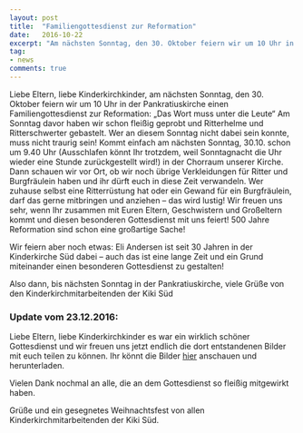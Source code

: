 ```yaml
---
layout: post
title:  "Familiengottesdienst zur Reformation"
date:   2016-10-22
excerpt: "Am nächsten Sonntag, den 30. Oktober feiern wir um 10 Uhr in der Pankratiuskirche einen Familiengottesdienst zur Reformation."
tag:
- news
comments: true
---
```


Liebe Eltern, liebe Kinderkirchkinder,
am nächsten Sonntag, den 30. Oktober feiern wir um 10 Uhr in der Pankratiuskirche einen Familiengottesdienst zur Reformation: „Das Wort muss unter die Leute“
Am Sonntag davor haben wir schon fleißig geprobt und Ritterhelme und Ritterschwerter gebastelt. Wer an diesem Sonntag nicht dabei sein konnte, muss nicht traurig sein! Kommt einfach am nächsten Sonntag, 30.10. schon um 9.40 Uhr (Ausschlafen könnt Ihr trotzdem, weil  Sonntagnacht die Uhr wieder eine Stunde zurückgestellt wird!) in der Chorraum unserer Kirche. Dann schauen wir vor Ort, ob wir noch übrige Verkleidungen für Ritter und Burgfräulein haben und ihr dürft euch in diese Zeit verwandeln. Wer zuhause selbst eine Ritterrüstung hat oder ein Gewand für ein Burgfräulein, darf das gerne mitbringen und anziehen – das wird lustig!
Wir freuen uns sehr, wenn Ihr zusammen mit Euren Eltern, Geschwistern und Großeltern kommt und diesen besonderen Gottesdienst mit uns feiert! 500 Jahre Reformation sind schon eine großartige Sache!

Wir feiern aber noch etwas: Eli Andersen ist seit 30 Jahren in der Kinderkirche Süd dabei – auch das ist eine lange Zeit und ein Grund miteinander einen besonderen Gottesdienst zu gestalten!

Also dann, bis nächsten Sonntag in der Pankratiuskirche, 
viele Grüße von den Kinderkirchmitarbeitenden der Kiki Süd



### Update vom 23.12.2016:
Liebe Eltern, liebe Kinderkirchkinder
es war ein wirklich schöner Gottesdienst und wir freuen uns jetzt endlich die dort entstandenen Bilder mit euch teilen zu können.
Ihr könnt die Bilder [hier](https://www.dropbox.com/sh/qlypvc9d43unzhc/AAAYWIZOcfR-mi_id-yyGgS9a?dl=0 "Dropbox") anschauen und herunterladen.

Vielen Dank nochmal an alle, die an dem Gottesdienst so fleißig mitgewirkt haben.


Grüße und ein gesegnetes Weihnachtsfest von allen Kinderkirchmitarbeitenden der Kiki Süd.
